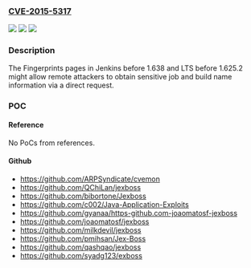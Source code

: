 ### [CVE-2015-5317](https://cve.mitre.org/cgi-bin/cvename.cgi?name=CVE-2015-5317)
![](https://img.shields.io/static/v1?label=Product&message=n%2Fa&color=blue)
![](https://img.shields.io/static/v1?label=Version&message=n%2Fa&color=blue)
![](https://img.shields.io/static/v1?label=Vulnerability&message=n%2Fa&color=brighgreen)

### Description

The Fingerprints pages in Jenkins before 1.638 and LTS before 1.625.2 might allow remote attackers to obtain sensitive job and build name information via a direct request.

### POC

#### Reference
No PoCs from references.

#### Github
- https://github.com/ARPSyndicate/cvemon
- https://github.com/QChiLan/jexboss
- https://github.com/bibortone/Jexboss
- https://github.com/c002/Java-Application-Exploits
- https://github.com/gyanaa/https-github.com-joaomatosf-jexboss
- https://github.com/joaomatosf/jexboss
- https://github.com/milkdevil/jexboss
- https://github.com/pmihsan/Jex-Boss
- https://github.com/qashqao/jexboss
- https://github.com/syadg123/exboss

